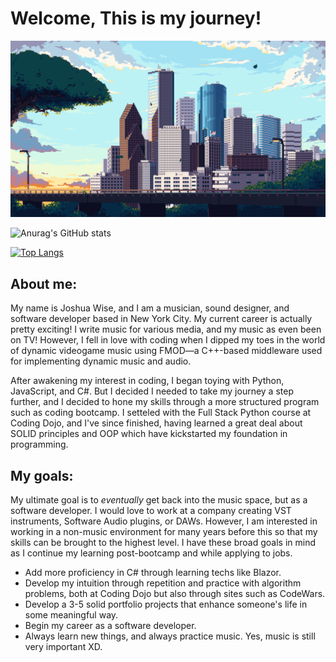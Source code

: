 # Welcome, This is my journey!

![pixel art of a city](city1.gif)

![Anurag's GitHub stats](https://github-readme-stats.vercel.app/api?username=anuraghazra&show_icons=true&theme=dark)

[![Top Langs](https://github-readme-stats-git-masterrstaa-rickstaa.vercel.app/api/top-langs/?username=joshthecomposer&theme=dark&hide=html&layout=compact&langs_count=4)](https://github.com/anuraghazra/github-readme-stats)

## About me:

My name is Joshua Wise, and I am a musician, sound designer, and software developer based in New York City. My current career is actually pretty exciting! I write music for various media, and my music as even been on TV! However, I fell in love with coding when I dipped my toes in the world of dynamic videogame music using FMOD—a C++-based middleware used for implementing dynamic music and audio. 

After awakening my interest in coding, I began toying with Python, JavaScript, and C#. But I decided I needed to take my journey a step further, and I decided to hone my skills through a more structured program such as coding bootcamp. I setteled with the Full Stack Python course at Coding Dojo, and I've since finished, having learned a great deal about SOLID principles and OOP which have kickstarted my foundation in programming.

## My goals:

My ultimate goal is to *eventually* get back into the music space, but as a software developer. I would love to work at a company creating VST instruments, Software Audio plugins, or DAWs. However, I am interested in working in a non-music environment for many years before this so that my skills can be brought to the highest level. I have these broad goals in mind as I continue my learning post-bootcamp and while applying to jobs.

* Add more proficiency in C# through learning techs like Blazor.
* Develop my intuition through repetition and practice with algorithm problems, both at Coding Dojo but also through sites such as CodeWars.
* Develop a 3-5 solid portfolio projects that enhance someone's life in some meaningful way.
* Begin my career as a software developer.
* Always learn new things, and always practice music. Yes, music is still very important XD.
